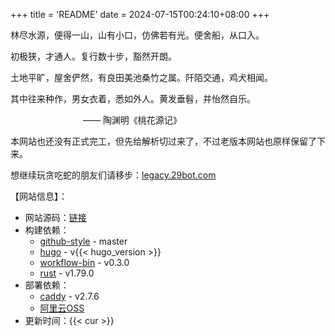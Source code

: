 +++
title = 'README'
date = 2024-07-15T00:24:10+08:00
+++

林尽水源，便得一山，山有小口，仿佛若有光。便舍船，从口入。

初极狭，才通人。复行数十步，豁然开朗。

土地平旷，屋舍俨然，有良田美池桑竹之属。阡陌交通，鸡犬相闻。

其中往来种作，男女衣着，悉如外人。黄发垂髫，并怡然自乐。

&emsp;&emsp;&emsp;&emsp;&emsp;&emsp;&emsp;&emsp;
—— 陶渊明《桃花源记》

本网站也还没有正式完工，但先给解析切过来了，不过老版本网站也原样保留了下来。

想继续玩贪吃蛇的朋友们请移步：[legacy.29bot.com](https://legacy.29bot.com)

【网站信息】：
- 网站源码：[链接](https://github.com/czy-29/29bot.com)
- 构建依赖：
  - [github-style](https://github.com/MeiK2333/github-style) - master
  - [hugo](https://gohugo.io/) - v{{< hugo_version >}}
  - [workflow-bin](https://github.com/czy-29/workflow-bin) - v0.3.0
  - [rust](https://www.rust-lang.org/) - v1.79.0
- 部署依赖：
  - [caddy](https://caddyserver.com/) - v2.7.6
  - [阿里云OSS](https://www.aliyun.com/product/oss)
- 更新时间：{{< cur >}}
